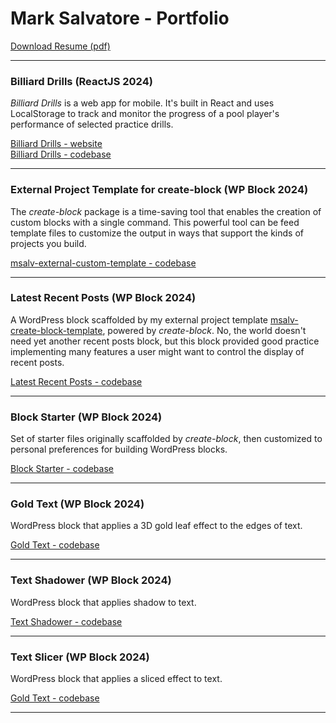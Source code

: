 # Mark Salvatore - Portfolio

[Download Resume (pdf)](Mark_Salvatore_WordPress.pdf)

---

### Billiard Drills (ReactJS 2024)

*Billiard Drills* is a web app for mobile. It's built in React and uses LocalStorage to track and monitor the progress of a pool player's performance of selected practice drills.

[Billiard Drills - website](http://billiard-drills.web.app)  
[Billiard Drills - codebase](https://github.com/salvatoremark/billiard-drills)

---


### External Project Template for create-block (WP Block 2024)

The *create-block* package is a time-saving tool that enables the creation of custom blocks with a single command. This powerful tool can be feed template files to customize the output in ways that support the kinds of projects you build.  

[msalv-external-custom-template - codebase](https://github.com/salvatoremark/msalv-create-block-template)

---

### Latest Recent Posts (WP Block 2024)

A WordPress block scaffolded by my external project template [msalv-create-block-template](https://github.com/salvatoremark/msalv-create-block-template), powered by *create-block*. No, the world doesn't need yet another recent posts block, but this block provided good practice implementing many features a user might want to control the display of recent posts.

[Latest Recent Posts - codebase](https://github.com/salvatoremark/latest-recent-posts)

---

### Block Starter (WP Block 2024)

Set of starter files originally scaffolded by *create-block*, then customized to personal preferences for building WordPress blocks.

[Block Starter - codebase](https://github.com/salvatoremark/block-starter)

---

### Gold Text (WP Block 2024)

WordPress block that applies a 3D gold leaf effect to the edges of text.

[Gold Text - codebase](https://github.com/salvatoremark/golden-text)

---

### Text Shadower (WP Block 2024)

WordPress block that applies shadow to text.

[Text Shadower - codebase](https://github.com/salvatoremark/text-shadower)

---

### Text Slicer (WP Block 2024)

WordPress block that applies a sliced effect to text.

[Gold Text - codebase](https://github.com/salvatoremark/text-slicer)

---
